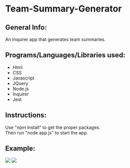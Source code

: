 # Team-Summary-Generator

## General Info:
An Inquirer app that generates team summaries.

## Programs/Languages/Libraries used:
* Html
* CSS
* Javascript
* JQuery
* Node.js
* Inquirer
* Jest 

## Instructions:
Use "npm install" to get the proper packages.
<br>
Then run "node app.js" to start the app.

## Example:
<img src="https://imgur.com/3DZI281.jpg">

<img src="https://imgur.com/tVtDaIx.jpg">
